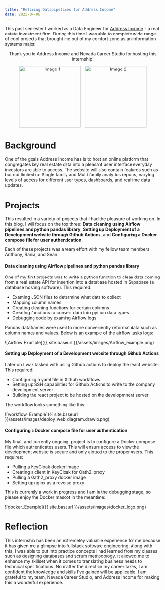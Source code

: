 ```yaml
---
title: "Refining Datapipelines for Address Income"
date: 2025-04-06
---
```

This past semester I worked as a Data Engineer for [Address Income](https://www.addressincome.com/company/about-us) - a real estate investment firm. During this time I was able to complete wide range of cool projects that brought me out of my comfort zone as an information systems major. 

<div align="center">
  <p>Thank you to Address Income and Nevada Career Studio for hosting this internship!</p>

  <img src="{{ site.baseurl }}/assets/images/NevadaLogo.png" alt="Image 1" width="200" style="margin-right: 10px;">
  <img src="{{ site.baseurl }}/assets/images/AddressLogo.png" alt="Image 2" width="200">
</div>



# Background 
One of the goals Address Income has is to host an online platform that congregates key real estate data into a pleasant user interface everyday investors are able to access. The website will also contain features such as but not limited to: Single family and Multi family analytics reports, varying levels of access for different user types, dashboards, and realtime data updates.

# Projects
This resulted in a variety of projects that I had the pleasure of working on. In this blog, I will focus on the top three: **Data cleaning using Airflow pipelines and python pandas library**, **Setting up Deployment of a Development website through Github Actions**, and **Configuring a Docker compose file for user authentication**. 

Each of these projects was a team effort with my fellow team members Anthony, Rania, and Sean. 

#### Data cleaning using Airflow pipelines and python pandas library
  One of my first projects was to write a python function to clean data coming from a real estate API for insertion into a database hosted in Supabase (a database hosting software). This required:
  
  -  Examing JSON files to determine what data to collect
  -  Mapping column names
  -  Creating cleaning functions for certain columns
  -  Creating functions to convert data into python data types
  -  Debugging code by examing Airflow logs

Pandas dataframes were used to more conveniently reformat data such as column names and values. Below is an example of the airflow tasks logs:

![Airflow Example]({{ site.baseurl }}/assets/images/Airflow_example.png)

#### Setting up Deployment of a Development website through Github Actions
  Later on I was tasked with using Github actions to deploy the react website. This required:

  - Configuring a yaml file in Github workflows
  - Setting up SSH capabilities for Github Actions to write to the company development server
  - Building the react project to be hosted on the developmnent server

  The workflow looks something like this:

  ![workflow_Example]({{ site.baseurl }}/assets/images/deploy_web_diagram.drawio.png)



#### Configuring a Docker compose file for user authentication
  My final, and currently ongoing, project is to configure a Docker compose file which authenticates users. This will ensure access to view the development website is secure and only alotted to the proper users. This requires:
  
  - Pulling a KeyCloak docker image
  - Creating a client in KeyCloak for Oath2_proxy
  - Pulling a Oath2_proxy docker image
  - Setting up nginx as a reverse proxy

This is currently a work in progress and I am in the debugging stage, so please enjoy the Docker mascot in the meantime: 

![docker_Example]({{ site.baseurl }}/assets/images/docker_logo.png)


# Reflection
This internship has been an extremeley valuable experience for me because it has given me a glimpse into fullstack software engineering. Along with this, I was able to put into practice concepts I had learned from my classes such as designing databases and scrum methodology. It allowed me to enhance my skillset when it comes to translating business needs to technical specifications. No matter the direction my career takes, I am confident the knowledge and skills I’ve gained will be applicable. I am grateful to my team, Nevada Career Studio, and Address Income for making this a wonderful experience.
